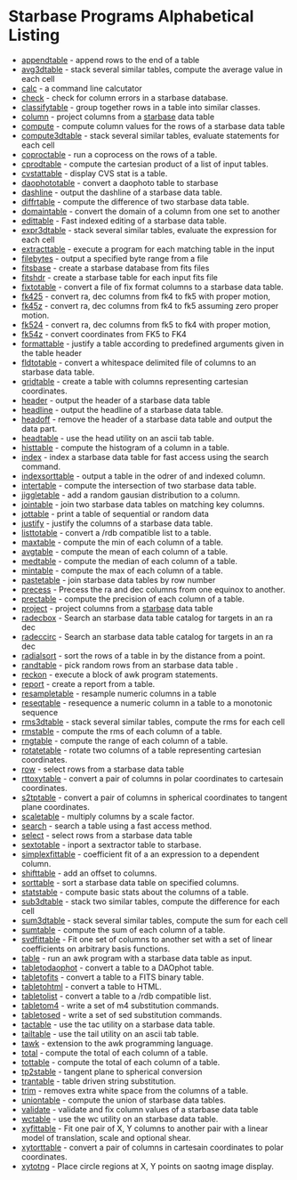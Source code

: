 

Starbase Programs Alphabetical Listing
======================================


- [appendtable]( appendtable.html) - append rows to the end of a table
- [avg3dtable]( avg3dtable.html) - stack several similar tables, compute the average value in each cell
- [calc]( calc.html) - a command line calcutator
- [check]( check.html) - check for column errors in a starbase database.
- [classifytable]( classifytable.html) - group together rows in a table into similar classes.
- [column]( column.html) - project columns from a [starbase](starbase.html) data table
- [compute]( compute.html) - compute column values for the rows of a starbase data table
- [compute3dtable]( compute3dtable.html) - stack several similar tables, evaluate statements for each cell
- [coproctable]( coproctable.html) - run a coprocess on the rows of a table.
- [cprodtable]( cprodtable.html) - compute the cartesian product of a list of input tables.
- [cvstattable]( cvstattable.html) - display CVS stat is a table.
- [daophototable]( daophototable.html) - convert a daophoto table to starbase
- [dashline]( dashline.html) - output the dashline of a starbase data table.
- [diffrtable]( diffrtable.html) - compute the difference of two starbase data table.
- [domaintable]( domaintable.html) - convert the domain of a column from one set to another
- [edittable]( edittable.html) - Fast indexed editing of a starbase data table.
- [expr3dtable]( exprte3dtable.html) - stack several similar tables, evaluate the expression for each cell
- [extracttable]( extracttable.html) - execute a program for each matching table in the input 
- [filebytes]( filebytes.html) - output a specified byte range from a file
- [fitsbase]( fitsbase.html) - create a starbase database from fits files
- [fitshdr]( fitshdr.html) - create a starbase table for each input fits file
- [fixtotable]( fixtotable.html) - convert a file of fix format columns to a starbase data table.
- [fk425]( fk425.html) - convert ra, dec columns from fk4 to fk5 with proper motion,
- [fk45z]( fk45z.html) - convert ra, dec columns from fk4 to fk5 assuming zero proper motion.
- [fk524]( fk524.html) - convert ra, dec columns from fk5 to fk4 with proper motion,
- [fk54z]( fk54z.html) - convert coordinates from FK5 to FK4
- [formattable]( formattable.html) - justify a table according to predefined arguments given in the table header
- [fldtotable]( fldtotable.html) - convert a whitespace delimited file of columns to an starbase data table.
- [gridtable]( gridtable.html)    - create a table with columns representing cartesian coordinates.
- [header]( header.html) - output the header of a starbase data table
- [headline]( headline.html) - output the headline of a starbase data table.
- [headoff]( headoff.html) - remove the header of a starbase data table and output the data part.
- [headtable]( headtable.html) - use the head utility on an ascii tab table.
- [histtable]( histtable.html) - compute the histogram of a column in a table.
- [index]( index-cmd.html) - index a starbase data table for fast access using the search command.
- [indexsorttable]( indexsorttable.html) - output a table in the odrer of and indexed column.
- [intertable]( intertable.html) - compute the intersection of two starbase data table.
- [jiggletable]( jiggletable.html) - add a random gausian distribution to a column.
- [jointable]( jointable.html) - join two starbase data tables on matching key columns.
- [jottable]( jottable.html)   - print a table of sequential or random data
- [justify]( justify.html) - justify the columns of a starbase data table.
- [listtotable]( listtotable.html) - convert a /rdb compatible list to a table.
- [maxtable]( statstable.html) - compute the min of each column of a table.
- [avgtable]( avgtable.html)   - compute the mean of each column of a table.
- [medtable]( statstable.html) - compute the median of each column of a table.
- [mintable]( statstable.html) - compute the max of each column of a table.
- [pastetable]( pastetable.html) - join starbase data tables by row number
- [precess]( precess.html) - Precess the ra and dec columns from one equinox to another.
- [prectable]( statstable.html) - compute the precision of each column of a table.
- [project]( column.html) - project columns from a [starbase](starbase.html) data table
- [radecbox]( radecbox.html) - Search an starbase data table catalog for targets in an ra dec
- [radeccirc]( radeccirc.html) - Search an starbase data table catalog for targets in an ra dec
- [radialsort]( radialsort.html) - sort the rows of a table in by the distance from a point.
- [randtable]( randtable.html) - pick random rows from an starbase data table .
- [reckon]( reckon.html) - execute a block of awk program statements.
- [report]( report.html) - create a report from a table.
- [resampletable]( resampletable.html) - resample numeric columns in a table
- [reseqtable]( resampletable.html) - resequence a numeric column in a table to a monotonic sequence
- [rms3dtable]( rms3dtable.html) - stack several similar tables, compute the rms for each cell
- [rmstable]( statstable.html) - compute the rms of each column of a table.
- [rngtable]( statstable.html) - compute the range of each column of a table.
- [rotatetable]( rotatetable.html)   - rotate two columns of a table representing cartesian coordinates.
- [row]( row.html) - select rows from a starbase data table
- [rttoxytable]( rttoxytable.html) - convert a pair of columns in polar coordinates to cartesain coordinates.
- [s2tptable]( s2tptable.html) - convert a pair of columns in spherical coordinates to tangent plane coordinates.
- [scaletable]( scaletable.html)   - multiply columns by a scale factor.
- [search]( search.html) - search a table using a fast access method.
- [select]( row.html) - select rows from a starbase data table
- [sextotable]( sextotable.html)  - inport a sextractor table to starbase.
- [simplexfittable]( simplexfittable.html) - coefficient fit of a an expression to a dependent column.
- [shifttable]( shifttable.html)   - add an offset to columns.
- [sorttable]( sorttable.html) - sort a starbase data table on specified columns.
- [statstable]( statstable.html)  - compute basic stats about the columns of a table.
- [sub3dtable]( sub3dtable.html) - stack two similar tables, compute the difference for each cell
- [sum3dtable]( sum3dtable.html) - stack several similar tables, compute the sum for each cell
- [sumtable]( statstable.html) - compute the sum of each column of a table.
- [svdfittable]( svdfittable.html) - Fit one set of columns to another set with a set of linear coefficients on arbitrary basis functions.
- [table]( table.html) - run an awk program with a starbase data table as input.
- [tabletodaophot]( tabletodaophot.html) - convert a table to a DAOphot table.
- [tabletofits]( tabletofits.html) - convert a table to a FITS binary table.
- [tabletohtml]( tabletohtml.html) - convert a table to HTML.
- [tabletolist]( tabletolist.html) - convert a table to a /rdb compatible list.
- [tabletom4]( tabletom4.html) - write a set of m4 substitution commands.
- [tabletosed]( tabletosed.html) - write a set of sed substitution commands.
- [tactable]( tactable.html)   - use the tac utility on a starbase data table.
- [tailtable]( tailtable.html) - use the tail utility on an ascii tab table.
- [tawk]( tawk.html) - extension to the awk programming language.
- [total]( statstable.html)    - compute the total of each column of a table.
- [tottable]( statstable.html) - compute the total of each column of a table.
- [tp2stable]( tp2stable.html) - tangent plane to spherical conversion
- [trantable]( trantable.html) - table driven string substitution.
- [trim]( trim.html) - removes extra white space from the columns of a table.
- [uniontable]( uniontable.html) - compute the union of starbase data tables.
- [validate]( validate.html) - validate and fix column values of a starbase data table
- [wctable]( wctable.html) - use the wc utility on an starbase data table.
- [xyfittable]( xyfittable.html)   - Fit one pair of X, Y columns to another pair with a linear model of translation, scale and optional shear.
- [xytorttable]( xytorttable.html) - convert a pair of columns in cartesain coordinates to polar coordinates.
- [xytotng]( xytotng.html)   - Place circle regions at X, Y points on saotng image display.
